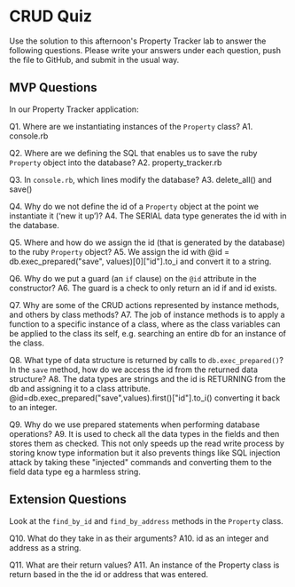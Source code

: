 # CRUD Quiz

Use the solution to this afternoon's Property Tracker lab to answer the following questions. Please write your answers under each question, push the file to GitHub, and submit in the usual way.

## MVP Questions

In our Property Tracker application:

Q1. Where are we instantiating instances of the `Property` class?
A1. console.rb

Q2. Where are we defining the SQL that enables us to save the ruby `Property` object into the database?
A2. property_tracker.rb

Q3. In `console.rb`, which lines modify the database?
A3. delete_all() and save()

Q4. Why do we not define the id of a `Property` object at the point we instantiate it (‘new it up’)?
A4. The SERIAL data type generates the id with in the database.

Q5. Where and how do we assign the id (that is generated by the database) to the ruby `Property` object?
A5. We assign the id with @id = db.exec_prepared("save", values)[0]["id"].to_i and convert it to a string.

Q6. Why do we put a guard (an `if` clause) on the `@id` attribute in the constructor?
A6. The guard is a check to only return an id if and id exists.

Q7. Why are some of the CRUD actions represented by instance methods, and others by class methods?
A7. The job of instance methods is to apply a function to a specific instance of a class, where as the class variables can be applied to the class its self, e.g. searching an entire db for an instance of the class.

Q8. What type of data structure is returned by calls to `db.exec_prepared()`? In the `save` method, how do we access the id from the returned data structure?
A8. The data types are strings and the id is RETURNING from the db and assigning it to a class attribute. @id=db.exec_prepared("save",values).first()["id"].to_i() converting it back to an integer.

Q9. Why do we use prepared statements when performing database operations?
A9. It is used to check all the data types in the fields and then stores them as checked. This not only speeds up the read write process by storing know type information but it also prevents things like SQL injection attack by taking these "injected" commands and converting them to the field data type eg a harmless string.
## Extension Questions

Look at the `find_by_id` and `find_by_address` methods in the `Property` class.

Q10. What do they take in as their arguments?
A10. id as an integer and address as a string.

Q11. What are their return values?
A11. An instance of the Property class is return based in the the id or address that was entered. 
